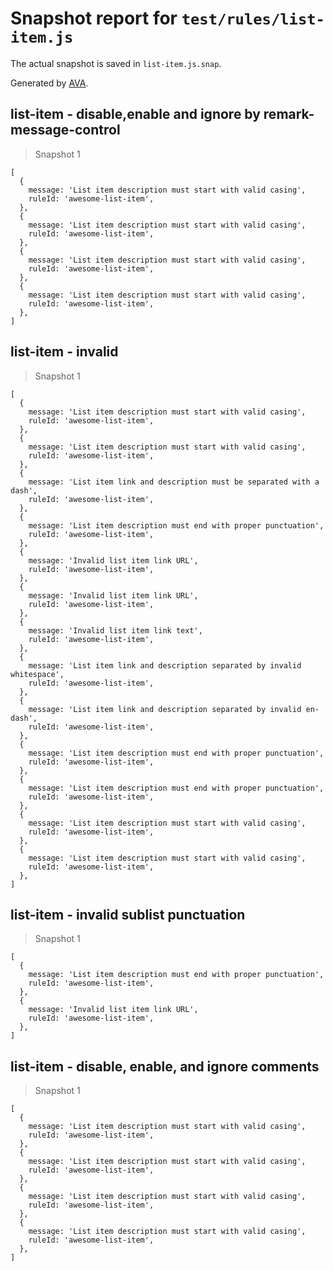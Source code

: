 # Snapshot report for `test/rules/list-item.js`

The actual snapshot is saved in `list-item.js.snap`.

Generated by [AVA](https://ava.li).

## list-item - disable,enable and ignore by remark-message-control

> Snapshot 1

    [
      {
        message: 'List item description must start with valid casing',
        ruleId: 'awesome-list-item',
      },
      {
        message: 'List item description must start with valid casing',
        ruleId: 'awesome-list-item',
      },
      {
        message: 'List item description must start with valid casing',
        ruleId: 'awesome-list-item',
      },
      {
        message: 'List item description must start with valid casing',
        ruleId: 'awesome-list-item',
      },
    ]

## list-item - invalid

> Snapshot 1

    [
      {
        message: 'List item description must start with valid casing',
        ruleId: 'awesome-list-item',
      },
      {
        message: 'List item description must start with valid casing',
        ruleId: 'awesome-list-item',
      },
      {
        message: 'List item link and description must be separated with a dash',
        ruleId: 'awesome-list-item',
      },
      {
        message: 'List item description must end with proper punctuation',
        ruleId: 'awesome-list-item',
      },
      {
        message: 'Invalid list item link URL',
        ruleId: 'awesome-list-item',
      },
      {
        message: 'Invalid list item link URL',
        ruleId: 'awesome-list-item',
      },
      {
        message: 'Invalid list item link text',
        ruleId: 'awesome-list-item',
      },
      {
        message: 'List item link and description separated by invalid whitespace',
        ruleId: 'awesome-list-item',
      },
      {
        message: 'List item link and description separated by invalid en-dash',
        ruleId: 'awesome-list-item',
      },
      {
        message: 'List item description must end with proper punctuation',
        ruleId: 'awesome-list-item',
      },
      {
        message: 'List item description must end with proper punctuation',
        ruleId: 'awesome-list-item',
      },
      {
        message: 'List item description must start with valid casing',
        ruleId: 'awesome-list-item',
      },
      {
        message: 'List item description must start with valid casing',
        ruleId: 'awesome-list-item',
      },
    ]

## list-item - invalid sublist punctuation

> Snapshot 1

    [
      {
        message: 'List item description must end with proper punctuation',
        ruleId: 'awesome-list-item',
      },
      {
        message: 'Invalid list item link URL',
        ruleId: 'awesome-list-item',
      },
    ]

## list-item - disable, enable, and ignore comments

> Snapshot 1

    [
      {
        message: 'List item description must start with valid casing',
        ruleId: 'awesome-list-item',
      },
      {
        message: 'List item description must start with valid casing',
        ruleId: 'awesome-list-item',
      },
      {
        message: 'List item description must start with valid casing',
        ruleId: 'awesome-list-item',
      },
      {
        message: 'List item description must start with valid casing',
        ruleId: 'awesome-list-item',
      },
    ]
